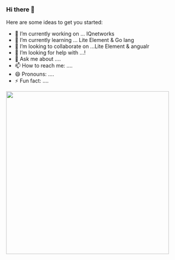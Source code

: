 ### Hi there 👋


Here are some ideas to get you started:

- 🔭 I’m currently working on ... IQnetworks 
- 🌱 I’m currently learning ... Lite Element & Go lang
- 👯 I’m looking to collaborate on ...Lite Element & angualr
- 🤔 I’m looking for help with ...!
- 💬 Ask me about ....
- 📫 How to reach me: ....
- 😄 Pronouns: ....
- ⚡ Fun fact: ....

<img src="https://github-readme-stats.vercel.app/api/top-langs?username=binar1&&show_icons=true&title_color=40E0D0&icon_color=40E0D0&text_color=ffffff&bg_color=151515&layout=compact" width="440">
